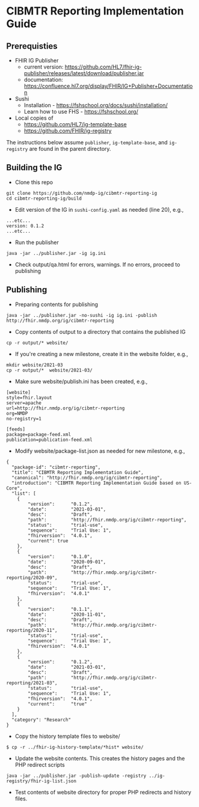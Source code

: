 # CIBMTR Reporting Implementation Guide

## Prerequisties
* FHIR IG Publisher
  * current version: https://github.com/HL7/fhir-ig-publisher/releases/latest/download/publisher.jar
  * documentation: https://confluence.hl7.org/display/FHIR/IG+Publisher+Documentation
* Sushi
  * Installation - https://fshschool.org/docs/sushi/installation/
  * Learn how to use FHS - https://fshschool.org/
* Local copies of
    * https://github.com/HL7/ig-template-base
    * https://github.com/FHIR/ig-registry

The instructions below assume `publisher`, `ig-template-base`, and `ig-registry` are found in the parent directory.

## Building the IG

* Clone this repo
```
git clone https://github.com/nmdp-ig/cibmtr-reporting-ig
cd cibmtr-reporting-ig/build
```
* Edit version of the IG in `sushi-config.yaml` as needed (line 20), e.g.,
```
...etc...
version: 0.1.2
...etc...
```
* Run the publisher
```
java -jar ../publisher.jar -ig ig.ini
```
* Check output/qa.html for errors, warnings. If no errors, proceed to publishing

## Publishing
* Preparing contents for publishing
```
java -jar ../publisher.jar -no-sushi -ig ig.ini -publish http://fhir.nmdp.org/ig/cibmtr-reporting
```
* Copy contents of output to a directory that contains the published IG
```
cp -r output/* website/
```
* If you're creating a new milestone, create it in the website folder, e.g.,
```
mkdir website/2021-03
cp -r output/*  website/2021-03/
```
* Make sure website/publish.ini has been created, e.g.,
```
[website]
style=fhir.layout
server=apache
url=http://fhir.nmdp.org/ig/cibmtr-reporting
org=NMDP
no-registry=1

[feeds]
package=package-feed.xml
publication=publication-feed.xml
```

* Modify website/package-list.json as needed for new milestone, e.g.,
```
{
  "package-id": "cibmtr-reporting",
  "title": "CIBMTR Reporting Implementation Guide",
  "canonical": "http://fhir.nmdp.org/ig/cibmtr-reporting",
  "introduction": "CIBMTR Reporting Implementation Guide based on US-Core",
  "list": [
    {
        "version":      "0.1.2",
        "date":         "2021-03-01",
        "desc":         "Draft",
        "path":         "http://fhir.nmdp.org/ig/cibmtr-reporting",
        "status":       "trial-use",
        "sequence":     "Trial Use: 1",
        "fhirversion":  "4.0.1",
        "current": true
    },
    {
        "version":      "0.1.0",
        "date":         "2020-09-01",
        "desc":         "Draft",
        "path":         "http://fhir.nmdp.org/ig/cibmtr-reporting/2020-09",
        "status":       "trial-use",
        "sequence":     "Trial Use: 1",
        "fhirversion":  "4.0.1"
    },
    {
        "version":      "0.1.1",
        "date":         "2020-11-01",
        "desc":         "Draft",
        "path":         "http://fhir.nmdp.org/ig/cibmtr-reporting/2020-11",
        "status":       "trial-use",
        "sequence":     "Trial Use: 1",
        "fhirversion":  "4.0.1"
    },
    {
        "version":      "0.1.2",
        "date":         "2021-03-01",
        "desc":         "Draft",
        "path":         "http://fhir.nmdp.org/ig/cibmtr-reporting/2021-03",
        "status":       "trial-use",
        "sequence":     "Trial Use: 1",
        "fhirversion":  "4.0.1",
        "current":      "true"
    }
  ],
  "category": "Research"
}
```

* Copy the history template files to website/
```
$ cp -r ../fhir-ig-history-template/*hist* website/
```
* Update the website contents. This creates the history pages and the PHP redirect scripts
```
java -jar ../publisher.jar -publish-update -registry ../ig-registry/fhir-ig-list.json
```
* Test contents of website directory for proper PHP redirects and history files.
